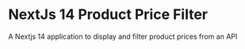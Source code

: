 # NextJs 14 Product Price Filter
A Nextjs 14 application to display and filter product prices from an API
